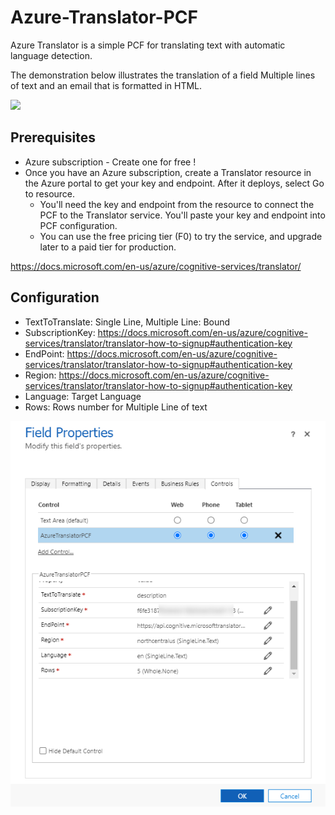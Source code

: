 # Azure-Translator-PCF
Azure Translator is a simple PCF for translating text with automatic language detection. 

The demonstration below illustrates the translation of a field 
Multiple lines of text and an email that is formatted in HTML.

[<img src="https://img.youtube.com/vi/2361bUneCeE/maxresdefault.jpg" width="50%">](https://youtu.be/2361bUneCeE)

## Prerequisites
- Azure subscription - Create one for free !
- Once you have an Azure subscription, create a Translator resource in the Azure portal to get your key and endpoint. After it deploys, select Go to resource.
  - You'll need the key and endpoint from the resource to connect the PCF to the Translator service. You'll paste your key and endpoint into PCF configuration.
  - You can use the free pricing tier (F0) to try the service, and upgrade later to a paid tier for production.

https://docs.microsoft.com/en-us/azure/cognitive-services/translator/

## Configuration
- TextToTranslate: Single Line, Multiple Line: Bound
- SubscriptionKey: https://docs.microsoft.com/en-us/azure/cognitive-services/translator/translator-how-to-signup#authentication-key
- EndPoint: https://docs.microsoft.com/en-us/azure/cognitive-services/translator/translator-how-to-signup#authentication-key
- Region: https://docs.microsoft.com/en-us/azure/cognitive-services/translator/translator-how-to-signup#authentication-key
- Language: Target Language
- Rows: Rows number for Multiple Line of text

![](ConfigurationExample.png)



